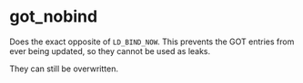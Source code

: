 # got_nobind

Does the exact opposite of `LD_BIND_NOW`.  This prevents the GOT entries from ever being updated, so they cannot be used as leaks.

They can still be overwritten.